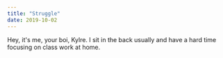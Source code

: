 ```yaml
---
title: "Struggle"
date: 2019-10-02
---
```

Hey, it's me, your boi, Kylre. I sit in the back usually and have a hard time focusing on class work at home.
